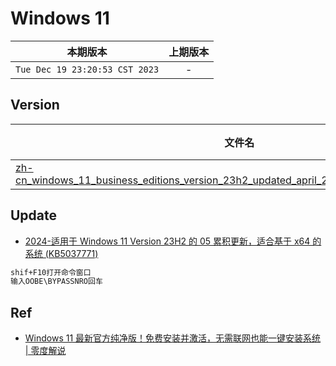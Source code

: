 # Windows 11

|本期版本|上期版本
|:---:|:---:
`Tue Dec 19 23:20:53 CST 2023` | -

## Version

文件名|发布时间
---|---
[zh-cn_windows_11_business_editions_version_23h2_updated_april_2024_x64_dvd_3db5a62b.iso](ed2k://\|file\|zh-cn_windows_11_business_editions_version_23h2_updated_april_2024_x64_dvd_3db5a62b.iso\|6911524864\|11AD95A6DA81712DA2D18AFA721F4476\|/) | 2024-04-16

## Update

* [2024-适用于 Windows 11 Version 23H2 的 05 累积更新，适合基于 x64 的系统 (KB5037771)](https://catalog.sf.dl.delivery.mp.microsoft.com/filestreamingservice/files/954d215c-85b0-41d9-8e85-04ee019234e2/public/windows11.0-kb5037771-x64_19a3f100fb8437d059d7ee2b879fe8e48a1bae42.msu)


```bash
shif+F10打开命令窗口
输入OOBE\BYPASSNRO回车
```


## Ref

* [Windows 11 最新官方纯净版！免费安装并激活，无需联网也能一键安装系统 | 零度解说](https://www.youtube.com/watch?v=absq9kTV_NM)